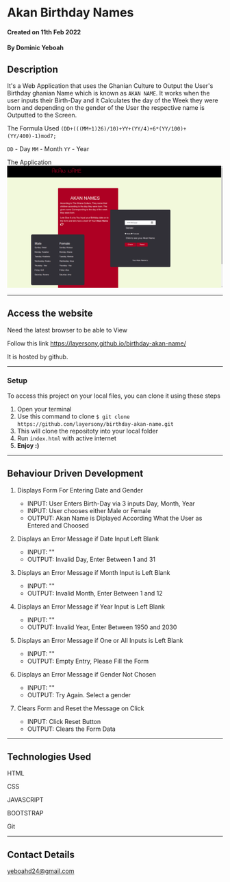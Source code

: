 # Akan Birthday  Names


#### Created on 11th Feb 2022
#### By Dominic Yeboah

## Description 

It's a Web Application that uses the Ghanian Culture to Output the User's Birthday ghanian Name which is known as `AKAN NAME`. It works when the user inputs their Birth-Day and it Calculates the day of the Week they were born and depending on the gender of the User the respective name is Outputted to the Screen.

The Formula Used `(DD+(((MM+1)26)/10)+YY+(YY/4)+6*(YY/100)+(YY/400)-1)mod7;`

`DD` - Day    `MM` - Month   `YY` - Year


The Application
![Preview](./images/akan-name.png)

---

## Access the website
Need the latest browser to be able to View

Follow this link https://layersony.github.io/birthday-akan-name/

It is hosted by github.

---

### Setup
To access this project on your local files, you can clone it using these steps
1. Open your terminal
1. Use this command to clone `$ git clone https://github.com/layersony/birthday-akan-name.git`
1. This will clone the repositoty into your local folder
1. Run `index.html` with active internet
1. __Enjoy :)__

---

## Behaviour Driven Development

1. Displays Form For Entering Date and Gender
   - INPUT: User Enters Birth-Day via 3 inputs Day, Month, Year
   - INPUT: User chooses either Male or Female
   - OUTPUT: Akan Name is Diplayed According What the User as Entered and Choosed

2. Displays an Error Message if Date Input Left Blank
   - INPUT: ""
   - OUTPUT: Invalid Day, Enter Between 1 and 31

3. Displays an Error Message if Month Input is Left Blank
   - INPUT: ""
   - OUTPUT: Invalid Month, Enter Between 1 and 12

4. Displays an Error Message if Year Input is Left Blank
   - INPUT: ""
   - OUTPUT: Invalid Year, Enter Between 1950 and 2030

4. Displays an Error Message if One or All Inputs is Left Blank
   - INPUT: ""
   - OUTPUT: Empty Entry, Please Fill the Form

5. Displays an Error Message if Gender Not Chosen
   - INPUT: "" 
   - OUTPUT: Try Again. Select a gender 

6. Clears Form and Reset the Message on Click
   - INPUT: Click Reset Button
   - OUTPUT: Clears the Form Data

---

## Technologies Used
HTML

CSS

JAVASCRIPT

BOOTSTRAP

Git

---

## Contact Details
yeboahd24@gmail.com


